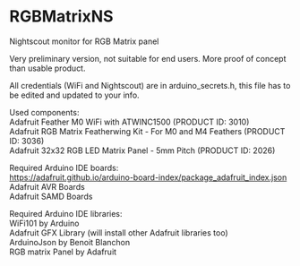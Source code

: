 # RGBMatrixNS
Nightscout monitor for RGB Matrix panel

Very preliminary version, not suitable for end users. More proof of concept than usable product.

All credentials (WiFi and Nightscout) are in arduino_secrets.h, this file has to be edited and updated to your info.

Used components:  
Adafruit Feather M0 WiFi with ATWINC1500 (PRODUCT ID: 3010)  
Adafruit RGB Matrix Featherwing Kit - For M0 and M4 Feathers (PRODUCT ID: 3036)  
Adafruit 32x32 RGB LED Matrix Panel - 5mm Pitch (PRODUCT ID: 2026)  

Required Arduino IDE boards:  
https://adafruit.github.io/arduino-board-index/package_adafruit_index.json  
Adafruit AVR Boards  
Adafruit SAMD Boards  

Required Arduino IDE libraries:  
WiFi101 by Arduino  
Adafruit GFX Library (will install other Adafruit libraries too)  
ArduinoJson by Benoit Blanchon  
RGB matrix Panel by Adafruit  
